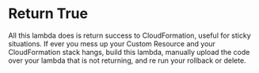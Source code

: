 # Return True
All this lambda does is return success to CloudFormation, useful for sticky situations. 
If ever you mess up your Custom Resource and your CloudFormation stack hangs, build this lambda, manually upload the code over your lambda that is not returning, and re run your rollback or delete. 
